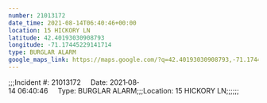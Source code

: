 ```yaml
---
number: 21013172
date_time: 2021-08-14T06:40:46+00:00
location: 15 HICKORY LN
latitude: 42.40193030908793
longitude: -71.17445229141714
type: BURGLAR ALARM
google_maps_link: https://maps.google.com/?q=42.40193030908793,-71.17445229141714
---
```


;;;Incident #: 21013172     Date: 2021‐08‐14 06:40:46     Type: BURGLAR ALARM;;;Location: 15 HICKORY LN;;;;;;
